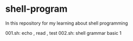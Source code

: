 # shell-program

In this repository for my learning about shell programming

001.sh:	echo , read , test
002.sh: shell grammar basic 1
